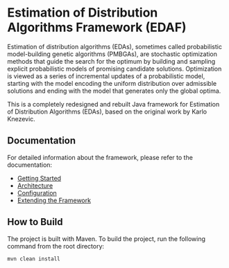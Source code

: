 # Estimation of Distribution Algorithms Framework (EDAF)

Estimation of distribution algorithms (EDAs), sometimes called probabilistic 
model-building genetic algorithms (PMBGAs), are stochastic optimization methods 
that guide the search for the optimum by building and sampling explicit probabilistic 
models of promising candidate solutions. Optimization is viewed as a series of
incremental updates of a probabilistic model, starting with the model
encoding the uniform distribution over admissible solutions and ending with
the model that generates only the global optima.

This is a completely redesigned and rebuilt Java framework for Estimation of Distribution Algorithms (EDAs), based on the original work by Karlo Knezevic.

## Documentation

For detailed information about the framework, please refer to the documentation:

*   [Getting Started](./docs/getting-started.md)
*   [Architecture](./docs/architecture.md)
*   [Configuration](./docs/configuration.md)
*   [Extending the Framework](./docs/extending-the-framework.md)

## How to Build

The project is built with Maven. To build the project, run the following command from the root directory:

```
mvn clean install
```
